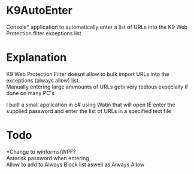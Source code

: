 # K9AutoEnter
Console* application to automatically enter a list of URLs into the K9 Web Protection filter exceptions list

# Explanation
K9 Web Protection Filter doesnt allow to bulk import URLs into the exceptions (always allow) list.  
Manually entering large ammounts of URLs gets very tedious expecially if done on many PC's

I built a small application in c# using Watin that will open IE enter the supplied password and enter the list of URLs in a specified text file

# Todo
*Change to winforms/WPF?  
Asterisk password when entering  
Allow to add to Always Block list aswell as Always Allow  
